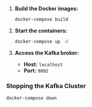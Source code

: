 1. **Build the Docker images:**
   ```bash
   docker-compose build
   ```

2. **Start the containers:**
   ```bash
   docker-compose up -d
   ```

3. **Access the Kafka broker:**
   * **Host:** `localhost`
   * **Port:** `9092`

### Stopping the Kafka Cluster

```bash
docker-compose down
```